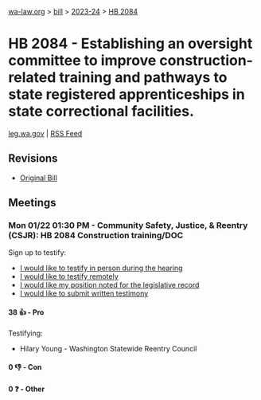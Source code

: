 [wa-law.org](/) > [bill](/bill/) > [2023-24](/bill/2023-24/) > [HB 2084](/bill/2023-24/hb/2084/)

# HB 2084 - Establishing an oversight committee to improve construction-related training and pathways to state registered apprenticeships in state correctional facilities.
[leg.wa.gov](https://app.leg.wa.gov/billsummary?BillNumber=2084&Year=2023&Initiative=false) | [RSS Feed](./rss.xml)

## Revisions
* [Original Bill](1/)

## Meetings
### Mon 01/22 01:30 PM - Community Safety, Justice, & Reentry (CSJR): HB 2084 Construction training/DOC
Sign up to testify:
* [I would like to testify in person during the hearing](https://app.leg.wa.gov/csi/Testifier/Add?chamber=House&mId=31768&aId=157314&caId=23439&tId=1)
* [I would like to testify remotely](https://app.leg.wa.gov/csi/Testifier/Add?chamber=House&mId=31768&aId=157314&caId=23439&tId=2)
* [I would like my position noted for the legislative record](https://app.leg.wa.gov/csi/Testifier/Add?chamber=House&mId=31768&aId=157314&caId=23439&tId=3)
* [I would like to submit written testimony](https://app.leg.wa.gov/csi/Testifier/Add?chamber=House&mId=31768&aId=157314&caId=23439&tId=4)

#### 38 👍 - Pro
Testifying:
* Hilary Young - Washington Statewide Reentry Council

#### 0 👎 - Con

#### 0 ❓ - Other
